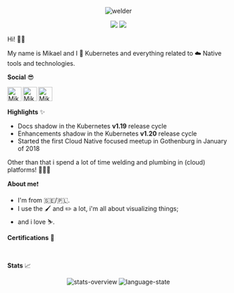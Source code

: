<p align="center">
   <img src="https://github.com/mikejoh/mikejoh/assets/899665/09ff5ae9-a366-4e10-90bb-d0473973b835" alt="welder"/>
</p>

<p align="center">
   <img src="https://img.shields.io/badge/kubernetes-%23326ce5.svg?style=for-the-badge&logo=kubernetes&logoColor=white" />
   <img src="https://img.shields.io/badge/go-%2300ADD8.svg?style=for-the-badge&logo=go&logoColor=white" />
</p>

Hi! 👋🏻

My name is Mikael and I 💙 Kubernetes and everything related to ☁️ Native tools and technologies.

**Social** 😎

<a href="https://stackoverflow.com/users/1547081/mikejoh">
<img align="left" alt="Mikael's Stackoverflow" width="32px" src="https://cdn2.iconfinder.com/data/icons/social-icons-color/512/stackoverflow-512.png" />
</a>

<a href="https://www.linkedin.com/in/johansson-mikael">
<img align="left" alt="Mikael's LinkedIn" width="32px" src="https://cdn1.iconfinder.com/data/icons/logotypes/32/linkedin-512.png" />
</a>

<a href="https://twitter.com/subnjet">
<img align="left" alt="Mikael's Twitter" width="32px" src="https://cdn2.iconfinder.com/data/icons/metro-uinvert-dock/256/Twitter_NEW.png" />
</a>
<br><br>

**Highlights** ✨
  - Docs shadow in the Kubernetes **v1.19** release cycle
  - Enhancements shadow in the Kubernetes **v1.20** release cycle
  - Started the first Cloud Native focused meetup in Gothenburg in January of 2018

Other than that i spend a lot of time welding and plumbing in (cloud) platforms! 👨🏻‍🏭

**About me**❗️
  - I'm from :sweden:/:poland:.
  - I use the :paintbrush: and :pencil2: a lot, i'm all about visualizing things;
  - and i love :skier:.

**Certifications** 🏅
<p align="center">

<!--START_BADGES:badges-->
<img src="https://images.credly.com/size/110x110/images/8b8ed108-e77d-4396-ac59-2504583b9d54/cka_from_cncfsite__281_29.png" alt="" />
<img src="https://images.credly.com/size/110x110/images/cc8adc83-1dc6-4d57-8e20-22171247e052/blob" alt="" />
<img src="https://images.credly.com/size/110x110/images/f28f1d88-428a-47f6-95b5-7da1dd6c1000/KCNA_badge.png" alt="" />
<!--END_BADGES:badges-->

</p>

**Stats** 📈
<p align="center">
   <img src="https://github.com/mikejoh/github-stats/blob/master/generated/overview.svg", alt="stats-overview" />
   <img src="https://github.com/mikejoh/github-stats/blob/master/generated/languages.svg", alt="language-state" />
</p>
